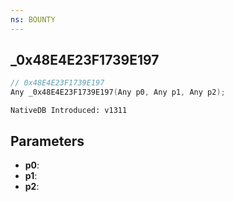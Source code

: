 ```yaml
---
ns: BOUNTY
---
```

## _0x48E4E23F1739E197

```c
// 0x48E4E23F1739E197
Any _0x48E4E23F1739E197(Any p0, Any p1, Any p2);
```

```
NativeDB Introduced: v1311
```

## Parameters
* **p0**:
* **p1**:
* **p2**:
